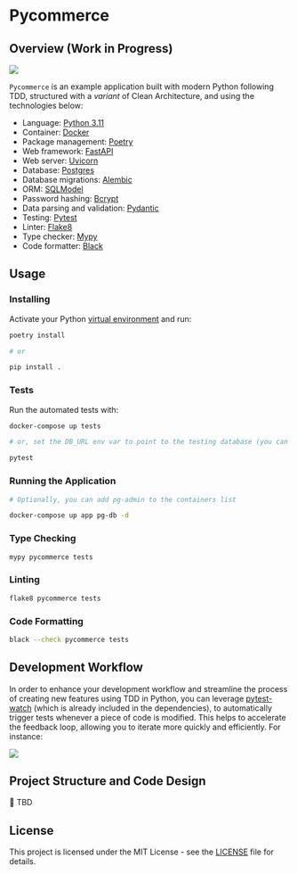 # Pycommerce

## Overview (Work in Progress)

<p align="left">
  <a href="https://skillicons.dev">
    <img src="https://skills.thijs.gg/icons?i=py,fastapi,postgres,docker&theme=dark" />
  </a>
</p>

`Pycommerce` is an example application built with modern Python following TDD, structured with a _variant_  of Clean Architecture, and using the technologies below:

- Language: [Python 3.11](https://www.python.org/)
- Container: [Docker](https://www.docker.com/)
- Package management: [Poetry](https://python-poetry.org/)
- Web framework: [FastAPI](https://fastapi.tiangolo.com/)
- Web server: [Uvicorn](http://www.uvicorn.org/)
- Database: [Postgres](https://www.postgresql.org/)
- Database migrations: [Alembic](https://alembic.sqlalchemy.org/en/latest/)
- ORM: [SQLModel](https://sqlmodel.tiangolo.com/)
- Password hashing: [Bcrypt](https://github.com/pyca/bcrypt/)
- Data parsing and validation: [Pydantic](https://pydantic-docs.helpmanual.io/)
- Testing: [Pytest](https://docs.pytest.org/en/latest/)
- Linter: [Flake8](https://flake8.pycqa.org/en/latest/)
- Type checker: [Mypy](https://mypy.readthedocs.io/en/stable/index.html)
- Code formatter: [Black](https://github.com/psf/black)

## Usage

### Installing

Activate your Python [virtual environment](https://docs.python.org/3/library/venv.html) and run:

```sh
poetry install

# or

pip install .
```

### Tests

Run the automated tests with:

```sh
docker-compose up tests

# or, set the DB_URL env var to point to the testing database (you can use the .env.example file as a reference), and run

pytest
```

### Running the Application

 ```sh
 # Optionally, you can add pg-admin to the containers list

 docker-compose up app pg-db -d
 ```

### Type Checking

```sh
mypy pycommerce tests
```

### Linting

```sh
flake8 pycommerce tests
```

### Code Formatting

```sh
black --check pycommerce tests
```

## Development Workflow

In order to enhance your development workflow and streamline the process of creating new features using TDD in Python, you can leverage [pytest-watch](https://pypi.org/project/pytest-watch/) (which is already included in the dependencies), to automatically trigger tests whenever a piece of code is modified. This helps to accelerate the feedback loop, allowing you to iterate more quickly and efficiently. For instance:

![](docs/dev_workflow.gif)

## Project Structure and Code Design

🚧 TBD

## License

This project is licensed under the MIT License - see the [LICENSE](LICENSE) file for details.
